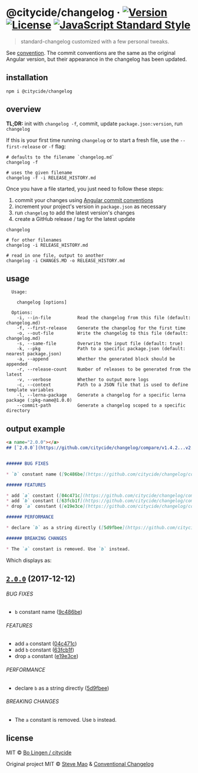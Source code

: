 # @citycide/changelog &middot; [![Version](https://img.shields.io/npm/v/@citycide/changelog.svg?style=flat-square&maxAge=3600)](https://www.npmjs.com/package/@citycide/changelog) [![License](https://img.shields.io/npm/l/@citycide/changelog.svg?style=flat-square&maxAge=3600)](https://www.npmjs.com/package/@citycide/changelog) [![JavaScript Standard Style](https://img.shields.io/badge/code%20style-standard-brightgreen.svg?style=flat-square&maxAge=3600)](https://standardjs.com)

> standard-changelog customized with a few personal tweaks.

See [convention](convention.md). The commit conventions are the same
as the original Angular version, but their appearance in the changelog
has been updated.

## installation

```shell
npm i @citycide/changelog
```

## overview

**TL;DR:** init with `changelog -f`, commit, update `package.json:version`, run `changelog`

If this is your first time running `changelog` or to start a fresh file,
use the `--first-release` or `-f` flag:

```shell
# defaults to the filename `changelog.md`
changelog -f

# uses the given filename
changelog -f -i RELEASE_HISTORY.md
```

Once you have a file started, you just need to follow these steps:

1. commit your changes using [Angular commit conventions](convention.md)
2. increment your project's version in `package.json` as necessary
3. run `changelog` to add the latest version's changes
4. create a GitHub release / tag for the latest update

```shell
changelog

# for other filenames
changelog -i RELEASE_HISTORY.md

# read in one file, output to another
changelog -i CHANGES.MD -o RELEASE_HISTORY.md
```

## usage

```shell
  Usage:

    changelog [options]

  Options:
    -i, --in-file          Read the changelog from this file (default: changelog.md)
    -f, --first-release    Generate the changelog for the first time
    -o, --out-file         Write the changelog to this file (default: changelog.md)
    -s, --same-file        Overwrite the input file (default: true)
    -k, --pkg              Path to a specific package.json (default: nearest package.json)
    -a, --append           Whether the generated block should be appended
    -r, --release-count    Number of releases to be generated from the latest
    -v, --verbose          Whether to output more logs
    -c, --context          Path to a JSON file that is used to define template variables
    -l, --lerna-package    Generate a changelog for a specific lerna package (:pkg-name@1.0.0)
    --commit-path          Generate a changelog scoped to a specific directory
```

## output example

```markdown
<a name="2.0.0"></a>
## [`2.0.0`](https://github.com/citycide/changelog/compare/v1.4.2...v2.0.0) (2017-12-12)


###### BUG FIXES

* `b` constant name ([9c486be](https://github.com/citycide/changelog/commit/9c486be))

###### FEATURES

* add `a` constant ([04c471c](https://github.com/citycide/changelog/commit/04c471c))
* add `b` constant ([63fcb1f](https://github.com/citycide/changelog/commit/63fcb1f))
* drop `a` constant ([e19e3ce](https://github.com/citycide/changelog/commit/e19e3ce))

###### PERFORMANCE

* declare `b` as a string directly ([5d9fbee](https://github.com/citycide/changelog/commit/5d9fbee))

###### BREAKING CHANGES

* The `a` constant is removed. Use `b` instead.
```

Which displays as:

<a name="2.0.0"></a>
## [`2.0.0`](https://github.com/citycide/changelog/compare/v1.4.2...v2.0.0) (2017-12-12)


###### BUG FIXES

* `b` constant name ([9c486be](https://github.com/citycide/changelog/commit/9c486be))

###### FEATURES

* add `a` constant ([04c471c](https://github.com/citycide/changelog/commit/04c471c))
* add `b` constant ([63fcb1f](https://github.com/citycide/changelog/commit/63fcb1f))
* drop `a` constant ([e19e3ce](https://github.com/citycide/changelog/commit/e19e3ce))

###### PERFORMANCE

* declare `b` as a string directly ([5d9fbee](https://github.com/citycide/changelog/commit/5d9fbee))

###### BREAKING CHANGES

* The `a` constant is removed. Use `b` instead.

## license

MIT © [Bo Lingen / citycide](https://github.com/citycide)

Original project MIT © [Steve Mao](https://github.com/stevemao) &
[Conventional Changelog](http://conventionalcommits.org/)
